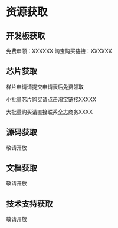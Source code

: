 # 资源获取



## 开发板获取

免费申领：XXXXXX
淘宝购买链接：XXXXXX


## 芯片获取

样片申请请提交申请表后免费领取    

小批量芯片购买请点击淘宝链接XXXXX    

大批量购买请直接联系全志商务XXXX    

## 源码获取

敬请开放

## 文档获取

敬请开放

## 技术支持获取

敬请开放